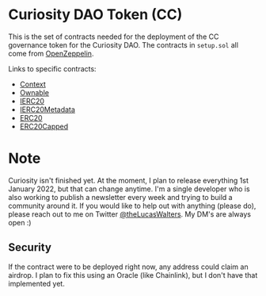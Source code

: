 # Curiosity DAO Token (CC)

This is the set of contracts needed for the deployment of the CC governance token for the Curiosity DAO.
The contracts in `setup.sol` all come from [OpenZeppelin](https://github.com/OpenZeppelin/openzeppelin-contracts/tree/master/contracts).

Links to specific contracts:

- [Context](https://github.com/OpenZeppelin/openzeppelin-contracts/blob/master/contracts/utils/Context.sol)<br>
- [Ownable](https://github.com/OpenZeppelin/openzeppelin-contracts/blob/master/contracts/access/Ownable.sol)<br>
- [IERC20](https://github.com/OpenZeppelin/openzeppelin-contracts/blob/master/contracts/token/ERC20/IERC20.sol)<br>
- [IERC20Metadata](https://github.com/OpenZeppelin/openzeppelin-contracts/blob/master/contracts/token/ERC20/extensions/IERC20Metadata.sol)<br>
- [ERC20](https://github.com/OpenZeppelin/openzeppelin-contracts/blob/master/contracts/token/ERC20/ERC20.sol)<br>
- [ERC20Capped](https://github.com/OpenZeppelin/openzeppelin-contracts/blob/master/contracts/token/ERC20/extensions/ERC20Capped.sol)

# Note

Curiosity isn't finished yet. At the moment, I plan to release everything 1st January 2022, but that can change anytime.
I'm a single developer who is also working to publish a newsletter every week and trying to build a community around it.
If you would like to help out with anything (please do), please reach out to me on Twitter [@theLucasWalters](https://twitter.com/theLucasWalters).
My DM's are always open :)

## Security

If the contract were to be deployed right now, any address could claim an airdrop. I plan to fix this using an Oracle (like Chainlink),
but I don't have that implemented yet.
